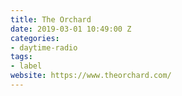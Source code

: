 ```yaml
---
title: The Orchard
date: 2019-03-01 10:49:00 Z
categories:
- daytime-radio
tags:
- label
website: https://www.theorchard.com/
---
```


